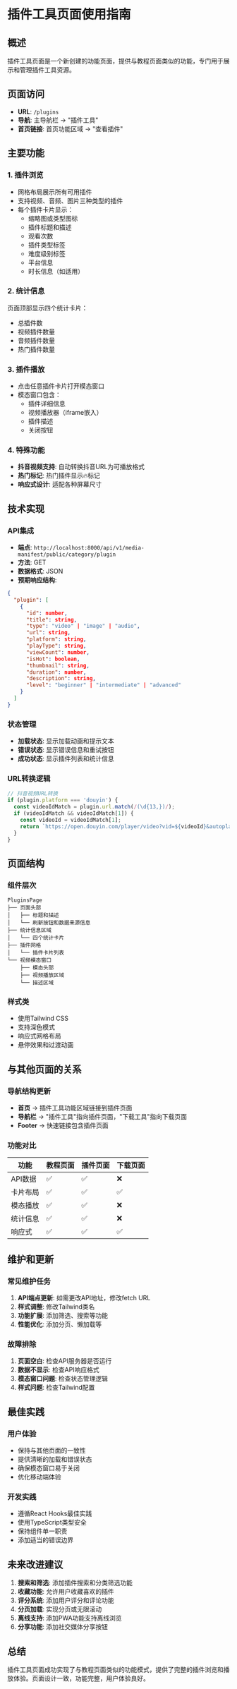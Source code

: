 # 插件工具页面使用指南

## 概述
插件工具页面是一个新创建的功能页面，提供与教程页面类似的功能，专门用于展示和管理插件工具资源。

## 页面访问
- **URL**: `/plugins`
- **导航**: 主导航栏 → "插件工具"
- **首页链接**: 首页功能区域 → "查看插件"

## 主要功能

### 1. 插件浏览
- 网格布局展示所有可用插件
- 支持视频、音频、图片三种类型的插件
- 每个插件卡片显示：
  - 缩略图或类型图标
  - 插件标题和描述
  - 观看次数
  - 插件类型标签
  - 难度级别标签
  - 平台信息
  - 时长信息（如适用）

### 2. 统计信息
页面顶部显示四个统计卡片：
- 总插件数
- 视频插件数量
- 音频插件数量
- 热门插件数量

### 3. 插件播放
- 点击任意插件卡片打开模态窗口
- 模态窗口包含：
  - 插件详细信息
  - 视频播放器（iframe嵌入）
  - 插件描述
  - 关闭按钮

### 4. 特殊功能
- **抖音视频支持**: 自动转换抖音URL为可播放格式
- **热门标记**: 热门插件显示🔥标记
- **响应式设计**: 适配各种屏幕尺寸

## 技术实现

### API集成
- **端点**: `http://localhost:8000/api/v1/media-manifest/public/category/plugin`
- **方法**: GET
- **数据格式**: JSON
- **预期响应结构**:
```json
{
  "plugin": [
    {
      "id": number,
      "title": string,
      "type": "video" | "image" | "audio",
      "url": string,
      "platform": string,
      "playType": string,
      "viewCount": number,
      "isHot": boolean,
      "thumbnail": string,
      "duration": number,
      "description": string,
      "level": "beginner" | "intermediate" | "advanced"
    }
  ]
}
```

### 状态管理
- **加载状态**: 显示加载动画和提示文本
- **错误状态**: 显示错误信息和重试按钮
- **成功状态**: 显示插件列表和统计信息

### URL转换逻辑
```typescript
// 抖音视频URL转换
if (plugin.platform === 'douyin') {
  const videoIdMatch = plugin.url.match(/(\d{13,})/);
  if (videoIdMatch && videoIdMatch[1]) {
    const videoId = videoIdMatch[1];
    return `https://open.douyin.com/player/video?vid=${videoId}&autoplay=0`;
  }
}
```

## 页面结构

### 组件层次
```
PluginsPage
├── 页面头部
│   ├── 标题和描述
│   └── 刷新按钮和数据来源信息
├── 统计信息区域
│   └── 四个统计卡片
├── 插件网格
│   └── 插件卡片列表
└── 视频模态窗口
    ├── 模态头部
    ├── 视频播放区域
    └── 描述区域
```

### 样式类
- 使用Tailwind CSS
- 支持深色模式
- 响应式网格布局
- 悬停效果和过渡动画

## 与其他页面的关系

### 导航结构更新
- **首页** → 插件工具功能区域链接到插件页面
- **导航栏** → "插件工具"指向插件页面，"下载工具"指向下载页面
- **Footer** → 快速链接包含插件页面

### 功能对比
| 功能 | 教程页面 | 插件页面 | 下载页面 |
|------|----------|----------|----------|
| API数据 | ✅ | ✅ | ❌ |
| 卡片布局 | ✅ | ✅ | ✅ |
| 模态播放 | ✅ | ✅ | ❌ |
| 统计信息 | ✅ | ✅ | ❌ |
| 响应式 | ✅ | ✅ | ✅ |

## 维护和更新

### 常见维护任务
1. **API端点更新**: 如需更改API地址，修改fetch URL
2. **样式调整**: 修改Tailwind类名
3. **功能扩展**: 添加筛选、搜索等功能
4. **性能优化**: 添加分页、懒加载等

### 故障排除
1. **页面空白**: 检查API服务器是否运行
2. **数据不显示**: 检查API响应格式
3. **模态窗口问题**: 检查状态管理逻辑
4. **样式问题**: 检查Tailwind配置

## 最佳实践

### 用户体验
- 保持与其他页面的一致性
- 提供清晰的加载和错误状态
- 确保模态窗口易于关闭
- 优化移动端体验

### 开发实践
- 遵循React Hooks最佳实践
- 使用TypeScript类型安全
- 保持组件单一职责
- 添加适当的错误边界

## 未来改进建议

1. **搜索和筛选**: 添加插件搜索和分类筛选功能
2. **收藏功能**: 允许用户收藏喜欢的插件
3. **评分系统**: 添加用户评分和评论功能
4. **分页加载**: 实现分页或无限滚动
5. **离线支持**: 添加PWA功能支持离线浏览
6. **分享功能**: 添加社交媒体分享按钮

## 总结
插件工具页面成功实现了与教程页面类似的功能模式，提供了完整的插件浏览和播放体验。页面设计一致，功能完整，用户体验良好。
